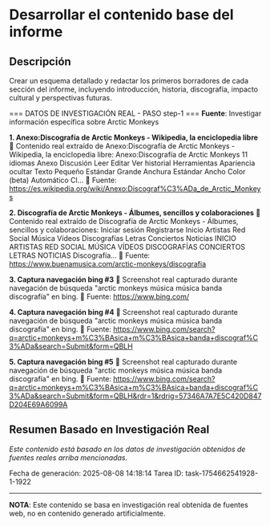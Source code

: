 # Desarrollar el contenido base del informe

## Descripción
Crear un esquema detallado y redactar los primeros borradores de cada sección del informe, incluyendo introducción, historia, discografía, impacto cultural y perspectivas futuras.



=== DATOS DE INVESTIGACIÓN REAL - PASO step-1 ===
**Fuente**: Investigar información específica sobre Arctic Monkeys


**1. Anexo:Discografía de Arctic Monkeys - Wikipedia, la enciclopedia libre**
   📄 Contenido real extraído de Anexo:Discografía de Arctic Monkeys - Wikipedia, la enciclopedia libre: Anexo:Discografía de Arctic Monkeys 11 idiomas Anexo Discusión Leer Editar Ver historial Herramientas Apariencia ocultar Texto Pequeño Estándar Grande Anchura Estándar Ancho Color (beta) Automático Cl...
   🔗 Fuente: https://es.wikipedia.org/wiki/Anexo:Discograf%C3%ADa_de_Arctic_Monkeys


**2. Discografía de Arctic Monkeys - Álbumes, sencillos y colaboraciones**
   📄 Contenido real extraído de Discografía de Arctic Monkeys - Álbumes, sencillos y colaboraciones: Iniciar sesión Registrarse Inicio Artistas Red Social Música Vídeos Discografías Letras Conciertos Noticias INICIO ARTISTAS RED SOCIAL MÚSICA VÍDEOS DISCOGRAFÍAS CONCIERTOS LETRAS NOTICIAS Discografía...
   🔗 Fuente: https://www.buenamusica.com/arctic-monkeys/discografia


**3. Captura navegación bing #3**
   📄 Screenshot real capturado durante navegación de búsqueda "arctic monkeys música música banda discografía" en bing.
   🔗 Fuente: https://www.bing.com/


**4. Captura navegación bing #4**
   📄 Screenshot real capturado durante navegación de búsqueda "arctic monkeys música música banda discografía" en bing.
   🔗 Fuente: https://www.bing.com/search?q=arctic+monkeys+m%C3%BAsica+m%C3%BAsica+banda+discograf%C3%ADa&search=Submit&form=QBLH


**5. Captura navegación bing #5**
   📄 Screenshot real capturado durante navegación de búsqueda "arctic monkeys música música banda discografía" en bing.
   🔗 Fuente: https://www.bing.com/search?q=arctic+monkeys+m%C3%BAsica+m%C3%BAsica+banda+discograf%C3%ADa&search=Submit&form=QBLH&rdr=1&rdrig=57346A7A7E5C420D847D204E69A6099A



## Resumen Basado en Investigación Real
*Este contenido está basado en los datos de investigación obtenidos de fuentes reales arriba mencionadas.*

Fecha de generación: 2025-08-08 14:18:14
Tarea ID: task-1754662541928-1-1922

---
**NOTA**: Este contenido se basa en investigación real obtenida de fuentes web, no en contenido generado artificialmente.
